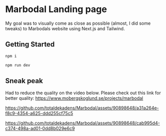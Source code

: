 # Marbodal Landing page

My goal was to visually come as close as possible (almost, I did some tweaks) to Marbodals website using Next.js and Tailwind.

## Getting Started

```bash
npm i 

npm run dev
```

## Sneak peak

Had to reduce the quality on the video below. Please check out this link for better quality: https://www.mobergskoglund.se/projects/marbodal


https://github.com/totaldekadens/Marbodal/assets/90898648/a31a264e-f8c9-4354-a625-ddd255cf75c5



https://github.com/totaldekadens/Marbodal/assets/90898648/cab995d4-c374-498a-ad01-0dd8b029e6c9

